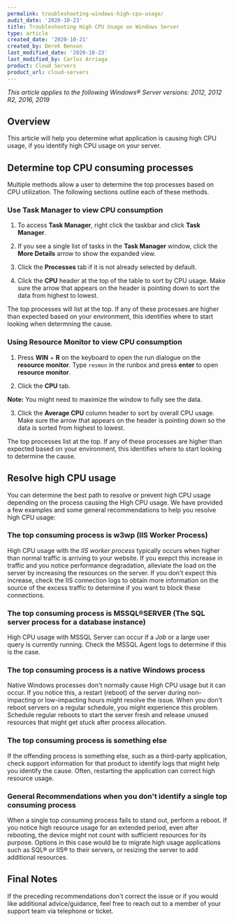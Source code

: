 ```yaml
---
permalink: troubleshooting-windows-high-cpu-usage/
audit_date: '2020-10-23'
title: Troubleshooting High CPU Usage on Windows Server
type: article
created_date: '2020-10-21'
created_by: Derek Benson
last_modified_date: '2020-10-23'
last_modified_by: Carlos Arriaga
product: Cloud Servers
product_url: cloud-servers
---
```


*This article applies to the following Windows&reg; Server versions: 2012, 2012 R2, 2016, 2019*

## Overview

This article will help you determine what application is causing high CPU usage, if you identify high CPU usage on your server.


## Determine top CPU consuming processes

Multiple methods allow a user to determine the top processes based on CPU utilization. The following sections outline each of these methods.


### Use Task Manager to view CPU consumption

1. To access **Task Manager**, right click the taskbar and click **Task Manager**.

2. If you see a single list of tasks in the **Task Manager** window, click the **More Details** arrow to show the expanded view.

3. Click the **Processes** tab if it is not already selected by default.

4. Click the **CPU** header at the top of the table to sort by CPU usage. Make sure the arrow that appears on the header is pointing down to sort the data from highest to lowest.

The top processes will list at the top. If any of these processes are higher than expected based on your environment, this identifies where to start looking when determning the cause.


### Using Resource Monitor to view CPU consumption

1. Press **WIN** + **R** on the keyboard to open the run dialogue on the **resource monitor**. Type `resmon` in the runbox and press **enter** to open **resource monitor**.

2. Click the **CPU** tab. 

**Note:** You might need to maximize the window to fully see the data.

3. Click the **Average CPU** column header to sort by overall CPU usage. Make sure the arrow that appears on the header is pointing down so the data is sorted from highest to lowest.

The top processes list at the top. If any of these processes are higher than expected based on your environment, this identifies where to start looking to determine the cause.


## Resolve high CPU usage

You can determine the best path to resolve or prevent high CPU usage depending on the process causing the High CPU usage. We have provided a few examples and some general recommendations to help you resolve high CPU usage:

### The top consuming process is w3wp (IIS Worker Process)

High CPU usage with the _IIS worker process_ typically occurs when higher than normal traffic is arriving to your website. If you exepct this increase in traffic and you notice performance degradation, alleviate the load on the server by increasing the resources on the server. If you don't expect this increase, check the IIS connection logs to obtain more information on the source of the excess traffic to determine if you want to block these connections.


### The top consuming process is MSSQL&reg;SERVER (The SQL server process for a database instance)

High CPU usage with MSSQL Server can occur if a _Job_ or a large user query is currently running. Check the MSSQL Agent logs to determine if this is the case.


### The top consuming process is a native Windows process

Native Windows processes don't normally cause High CPU usage but it can occur. If you notice this, a restart (reboot) of the server during non-impacting or low-impacting hours might resolve the issue. When you don't reboot servers on a regular schedule, you might experience this problem. Schedule regular reboots to start the server fresh and release unused resources that might get stuck after process allocation.


### The top consuming process is something else

If the offending process is something else, such as a third-party application, check support information for that product to identify logs that might help you identify the cause. Often, restarting the application can correct high resource usage.


### General Recommendations when you don't identify a single top consuming process

When a single top consuming process fails to stand out, perform a reboot. If you notice high resource usage for an extended period, even after rebooting, the device might not count with sufficient resources for its purpose. Options in this case would be to migrate high usage applications such as SQL&reg; or IIS&reg; to their servers, or resizing the server to add additional resources.

## Final Notes

If the preceding recommendations don't correct the issue or if you would like additional advice/guidance, feel free to reach out to a member of your support team via telephone or ticket.
